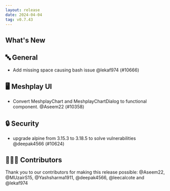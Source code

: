 ```yaml
---
layout: release
date: 2024-04-04
tag: v0.7.43
---
```


## What's New
## 🔤 General
- Add missing space causing bash issue @lekaf974 (#10666)

## 🖥 Meshplay UI

- Convert MeshplayChart and MeshplayChartDialog to functional component. @Aseem22 (#10358)

## 🔒 Security

- upgrade alpine from 3.15.3 to 3.18.5 to solve vulnerabilities  @deepak4566 (#10624)

## 👨🏽‍💻 Contributors

Thank you to our contributors for making this release possible:
@Aseem22, @MUzairS15, @Yashsharma1911, @deepak4566, @leecalcote and @lekaf974
